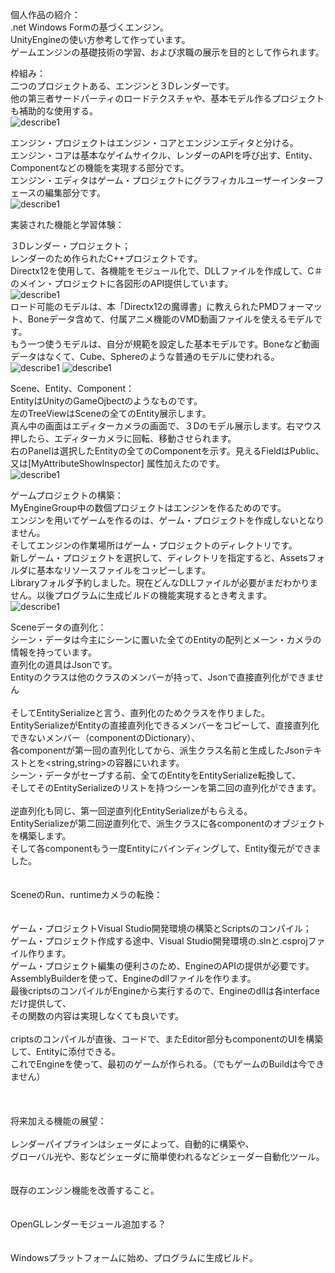個人作品の紹介：<br>
.net Windows Formの基づくエンジン。<br>
UnityEngineの使い方参考して作っています。<br>
ゲームエンジンの基礎技術の学習、および求職の展示を目的として作られます。<br>

枠組み：<br>
二つのプロジェクトある、エンジンと３Dレンダーです。<br>
他の第三者サードパーティのロードテクスチャや、基本モデル作るプロジェクトも補助的な使用する。<br>
![describe1](https://github.com/ckfckf0730/MyEngineGroup/blob/main/ReadMe/frame.jpg)

エンジン・プロジェクトはエンジン・コアとエンジンエディタと分ける。<br>
エンジン・コアは基本なゲイムサイクル、レンダーのAPIを呼び出す、Entity、Componentなどの機能を実現する部分です。<br>
エンジン・エディタはゲーム・プロジェクトにグラフィカルユーザーインターフェースの編集部分です。<br>
![describe1](https://github.com/ckfckf0730/MyEngineGroup/blob/main/ReadMe/editor.jpg)<br>



実装された機能と学習体験：<br>

３Dレンダー・プロジェクト；<br>
レンダーのため作られたC++プロジェクトです。<br>
Directx12を使用して、各機能をモジュール化で、DLLファイルを作成して、C＃のメイン・プロジェクトに各図形のAPI提供しています。<br>
![describe1](https://github.com/ckfckf0730/MyEngineGroup/blob/main/ReadMe/d3dapi.jpg)<br>
ロード可能のモデルは、本「Directx12の魔導書」に教えられたPMDフォーマット、Boneデータ含めて、付属アニメ機能のVMD動画ファイルを使えるモデルです。<br>
もう一つ使うモデルは、自分が規範を設定した基本モデルです。Boneなど動画データはなくて、Cube、Sphereのような普通のモデルに使われる。<br>
![describe1](https://github.com/ckfckf0730/MyEngineGroup/blob/main/ReadMe/vd1.jpg) ![describe1](https://github.com/ckfckf0730/MyEngineGroup/blob/main/ReadMe/vd2.jpg)<br>


Scene、Entity、Component：<br>
EntityはUnityのGameOjbectのようなものです。<br>
左のTreeViewはSceneの全てのEntity展示します。<br>
真ん中の画面はエディターカメラの画面で、３Dのモデル展示します。右マウス押したら、エディターカメラに回転、移動させられます。<br>
右のPanelは選択したEntityの全てのComponentを示す。見えるFieldはPublic、又は[MyAttributeShowInspector] 属性加えたのです。<br>
![describe1](https://github.com/ckfckf0730/MyEngineGroup/blob/main/ReadMe/EntityAndComponent.jpg)<br>


ゲームプロジェクトの構築：<br>
MyEngineGroup中の数個プロジェクトはエンジンを作るためのです。<br>
エンジンを用いてゲームを作るのは、ゲーム・プロジェクトを作成しないとなりません。<br>
そしてエンジンの作業場所はゲーム・プロジェクトのディレクトリです。<br>
新しゲーム・プロジェクトを選択して、ディレクトリを指定すると、Assetsフォルダに基本なリソースファイルをコッピーします。<br>
Libraryフォルダ予約しました。現在どんなDLLファイルが必要がまだわかりません。以後プログラムに生成ビルドの機能実現するとき考えます。<br>
![describe1](https://github.com/ckfckf0730/MyEngineGroup/blob/main/ReadMe/selectProject.jpg)<br>


Sceneデータの直列化：<br>
シーン・データは今主にシーンに置いた全てのEntityの配列とメーン・カメラの情報を持っています。<br>
直列化の道具はJsonです。<br>
Entityのクラスは他のクラスのメンバーが持って、Jsonで直接直列化ができません<br>
<br>
そしてEntitySerializeと言う、直列化のためクラスを作りました。<br>
EntitySerializeがEntityの直接直列化できるメンバーをコピーして、直接直列化できないメンバー（componentのDictionary）、<br>
各componentが第一回の直列化してから、派生クラス名前と生成したJsonテキストとを<string,string>の容器にいれます。<br>
シーン・データがセーブする前、全てのEntityをEntitySerialize転換して、<br>
そしてそのEntitySerializeのリストを持つシーンを第二回の直列化ができます。<br>
<br>
逆直列化も同じ、第一回逆直列化EntitySerializeがもらえる。<br>
EntitySerializeが第二回逆直列化で、派生クラスに各componentのオブジェクトを構築します。<br>
そして各componentもう一度Entityにバインディングして、Entity復元ができました。<br>
<br>
<br>
SceneのRun、runtimeカメラの転換：<br>
<br>
<br>
ゲーム・プロジェクトVisual Studio開発環境の構築とScriptsのコンパイル；<br>
ゲーム・プロジェクト作成する途中、Visual Studio開発環境の.slnと.csprojファイル作ります。<br>
ゲーム・プロジェクト編集の便利さのため、EngineのAPIの提供が必要です。<br>
AssemblyBuilderを使って、Engineのdllファイルを作ります。<br>
最後criptsのコンパイルがEngineから実行するので、Engineのdllは各interfaceだけ提供して、<br>
その関数の内容は実現しなくても良いです。<br>
<br>
criptsのコンパイルが直後、コードで、またEditor部分もcomponentのUIを構築して、Entityに添付できる。<br>
これでEngineを使って、最初のゲームが作られる。（でもゲームのBuildは今できません）<br>
<br>
<br>
<br>
将来加える機能の展望：<br>
<br>
レンダーパイプラインはシェーダによって、自動的に構築や、<br>
グローバル光や、影などシェーダに簡単使われるなどシェーダー自動化ツール。<br>
<br>
<br>
既存のエンジン機能を改善すること。<br>
<br>
<br>
OpenGLレンダーモジュール追加する？<br>
<br>
<br>
Windowsプラットフォームに始め、プログラムに生成ビルド。<br>